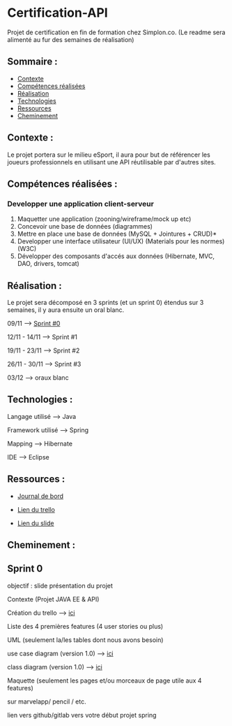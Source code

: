 # Certification-API
Projet de certification en fin de formation chez Simplon.co. (Le readme sera alimenté au fur des semaines de réalisation)

## Sommaire : 

* [Contexte](#contexte)
* [Compétences réalisées](#compétences-réalisées)
* [Réalisation](#réalisation)
* [Technologies](#technologies)
* [Ressources](#ressources)
* [Cheminement](#cheminement)

## Contexte :



Le projet portera sur le milieu eSport, il aura pour but de référencer les joueurs professionnels en utilisant une API réutilisable par d'autres sites.

## Compétences réalisées : 

### Developper une application client-serveur

1. Maquetter une application (zooning/wireframe/mock up etc)
2. Concevoir une base de données (diagrammes) 
3. Mettre en place une base de données (MySQL + Jointures + CRUD)* 
4. Developper une interface utilisateur (UI/UX) (Materials pour les normes) (W3C) 
5. Développer des composants d'accés aux données (Hibernate, MVC, DAO, drivers, tomcat)


## Réalisation : 

Le projet sera décomposé en 3 sprints (et un sprint 0) étendus sur 3 semaines, il y aura ensuite un oral blanc.

09/11 --> [Sprint #0](#Sprint-0) 

12/11 - 14/11 --> Sprint #1

19/11 - 23/11 --> Sprint #2

26/11 - 30/11 --> Sprint #3

03/12 --> oraux blanc

## Technologies :

Langage utilisé --> Java

Framework utilisé --> Spring

Mapping --> Hibernate

IDE --> Eclipse

## Ressources : 

* [Journal de bord](https://docs.google.com/document/d/10ZiAn0koqDatGQSnTN_YBVAvqXrbCnULuw8L_G6Ul0w/edit)  

* [Lien du trello](https://trello.com/b/asWJOTCt/certification-simplon)

* [Lien du slide](https://docs.google.com/presentation/d/17dLgVlILcpJfaTUyccHGd9Vb9LnV_8bpW2u6G8iZb5A/edit#slide=id.g45d92454c4_0_174.)

## Cheminement : 

## Sprint 0 

objectif : slide présentation du projet

Contexte (Projet JAVA EE & API)

Création du trello --> [ici](https://trello.com/b/asWJOTCt/certification-simplon)

Liste des 4 premières features (4 user stories ou plus)

UML (seulement la/les tables dont nous avons besoin)

use case diagram (version 1.0) --> [ici](https://github.com/pierrepoulouin/Certification-API/tree/master/Ressources/US)

class diagram (version 1.0) --> [ici](https://github.com/pierrepoulouin/Certification-API/tree/master/Ressources/US)

Maquette (seulement les pages et/ou morceaux de page utile aux 4 features)

sur marvelapp/ pencil / etc.

lien vers github/gitlab vers votre début projet spring




